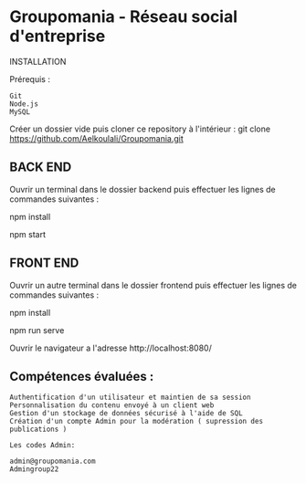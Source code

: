 # Groupomania - Réseau social d'entreprise

INSTALLATION

Prérequis :
```
Git 
Node.js
MySQL
```

Créer un dossier vide puis cloner ce repository à l'intérieur :
git clone https://github.com/Aelkoulali/Groupomania.git

## BACK END 

Ouvrir un terminal dans le dossier backend puis effectuer les lignes de commandes suivantes :

npm install

npm start

## FRONT END 

Ouvrir un autre terminal dans le dossier frontend puis effectuer les lignes de commandes suivantes :

npm install

npm run serve

Ouvrir le navigateur a l'adresse http://localhost:8080/

## Compétences évaluées :

    Authentification d'un utilisateur et maintien de sa session
    Personnalisation du contenu envoyé à un client web
    Gestion d'un stockage de données sécurisé à l'aide de SQL
    Création d'un compte Admin pour la modération ( supression des publications ) 
	
	Les codes Admin:
	
	admin@groupomania.com
	Admingroup22




